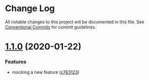 # Change Log

All notable changes to this project will be documented in this file.
See [Conventional Commits](https://conventionalcommits.org) for commit guidelines.

# [1.1.0](https://github.com/winneras/lerna-lab/compare/v1.0.2...v1.1.0) (2020-01-22)


### Features

* mocking a new feature ([c763123](https://github.com/winneras/lerna-lab/commit/c7631235ee935c16d8859f3625766449c8ea7421))
